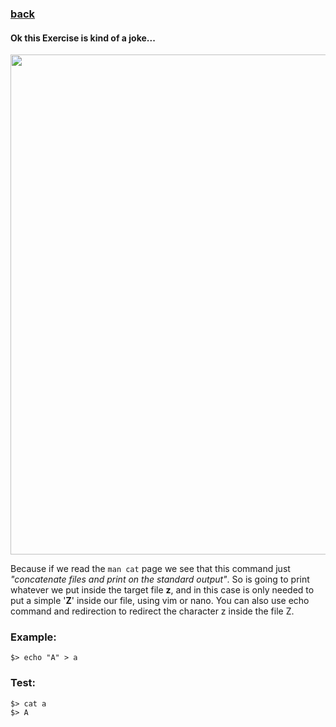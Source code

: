 ### [back](https://github.com/alaamimi/Piscine-42/tree/master/Shell/shell00)


#### Ok this Exercise is kind of a joke...

</p>
<p align="center">
<img src="https://images3.memedroid.com/images/UPLOADED655/607e9077cc54b.jpeg" width="800">
</p>

Because if we read the `man cat` page we see that this command just
*"concatenate files and print on the standard output"*. So is going to print
whatever we put inside the target file **z**, and in this case is only needed to
put a simple '**Z**' inside our file, using vim or nano.
You can also use echo command and redirection to redirect the character z inside the file Z.

### Example:

```
$> echo "A" > a
```

### Test:

```
$> cat a
$> A
```
